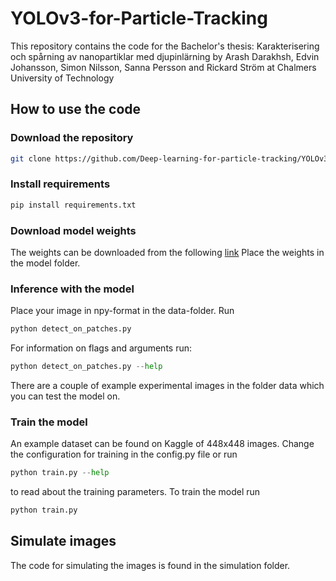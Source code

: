 # YOLOv3-for-Particle-Tracking

This repository contains the code for the Bachelor's thesis: Karakterisering och spårning av nanopartiklar med djupinlärning
by  Arash Darakhsh, Edvin Johansson, Simon Nilsson, Sanna Persson and Rickard Ström at Chalmers University of Technology


## How to use the code

### Download the repository
```bash
git clone https://github.com/Deep-learning-for-particle-tracking/YOLOv3-for-Particle-Tracking.git
```
### Install requirements
```bash
pip install requirements.txt
```

### Download model weights
The weights can be downloaded from the following [link](https://www.kaggle.com/sannapersson/weights-particle-tracking-yolov3)
Place the weights in the model folder.

### Inference with the model
Place your image in npy-format in the data-folder. Run 
```python
python detect_on_patches.py
```
For information on flags and arguments run:
```python
python detect_on_patches.py --help
```
There are a couple of example experimental images in the folder data which you can test the model on. 

### Train the model
An example dataset can be found on Kaggle of 448x448 images. Change the configuration for training in the config.py file or
run
```python
python train.py --help
```
to read about the training parameters. 
To train the model run 
```python
python train.py 
```

## Simulate images
The code for simulating the images is found in the simulation folder.

